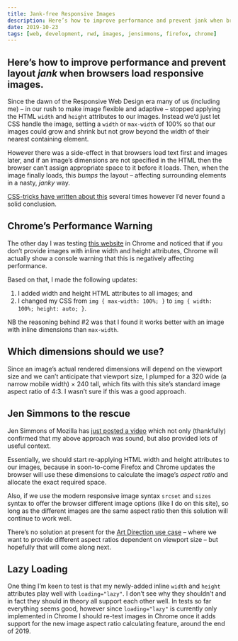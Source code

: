 ```yaml
---
title: Jank-free Responsive Images
description: Here’s how to improve performance and prevent jank when browsers load responsive images
date: 2019-10-23
tags: [web, development, rwd, images, jensimmons, firefox, chrome]
---
```

Here’s how to improve performance and prevent layout _jank_ when browsers load responsive images.
---

Since the dawn of the Responsive Web Design era many of us (including me) – in our rush to make image flexible and adaptive – stopped applying the HTML `width` and `height` attributes to our images. Instead we’d just let CSS handle the image, setting a `width` or `max-width` of 100% so that our images could grow and shrink but not grow beyond the width of their nearest containing element.

However there was a side-effect in that browsers load text first and images later, and if an image’s dimensions are not specified in the HTML then the browser can’t assign appropriate space to it before it loads. Then, when the image finally loads, this _bumps_ the layout – affecting surrounding elements in a nasty, _janky_ way.

[CSS-tricks have written about this](https://css-tricks.com/the-fight-against-layout-jank/) several times however I’d never found a solid conclusion.

## Chrome’s Performance Warning

The other day I was testing [this website](https://fuzzylogic.me/) in Chrome and noticed that if you don’t provide images with inline width and height attributes, Chrome will actually show a console warning that this is negatively affecting performance.

Based on that, I made the following updates:

1. I added width and height HTML attributes to all images; and 
2. I changed my CSS from `img { max-width: 100%; }` to `img { width: 100%; height: auto; }`.

NB the reasoning behind #2 was that I found it works better with an image with inline dimensions than `max-width`.

## Which dimensions should we use?

Since an image’s actual rendered dimensions will depend on the viewport size and we can’t anticipate that viewport size, I plumped for a 320 wide (a narrow mobile width) × 240 tall, which fits with this site’s standard image aspect ratio of 4:3. I wasn’t sure if this was a good approach.

## Jen Simmons to the rescue

Jen Simmons of Mozilla has [just posted a video](https://www.youtube.com/watch?v=4-d_SoCHeWE&feature=youtu.be) which not only (thankfully) confirmed that my above approach was sound, but also provided lots of useful context.

Essentially, we should start re-applying HTML width and height attributes to our images, because in soon-to-come Firefox and Chrome updates the browser will use these dimensions to calculate the image’s _aspect ratio_ and allocate the exact required space.

Also, if we use the modern responsive image syntax `srcset` and `sizes` syntax to offer the browser different image options (like I do on this site), so long as the different images are the same aspect ratio then this solution will continue to work well.

There’s no solution at present for the [Art Direction use case](https://cloudfour.com/thinks/responsive-images-101-definitions/#artdirection) – where we want to provide different aspect ratios dependent on viewport size – but hopefully that will come along next.

## Lazy Loading

One thing I’m keen to test is that my newly-added inline `width` and `height` attributes play well with `loading="lazy"`. I don’t see why they shouldn’t and in fact they should in theory all support each other well. In tests so far everything seems good, however since `loading="lazy"` is currently only implemented in Chrome I should re-test images in Chrome once it adds support for the new image aspect ratio calculating feature, around the end of 2019. 
